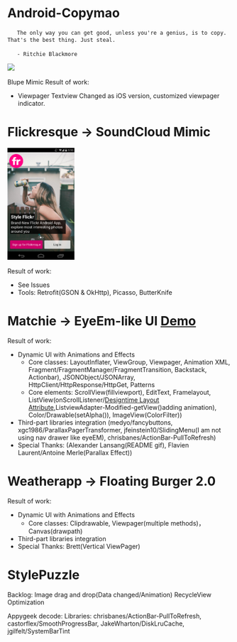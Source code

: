Android-Copymao
===============
       The only way you can get good, unless you're a genius, is to copy. That's the best thing. Just steal.

       - Ritchie Blackmore
 

![](http://media1.giphy.com/media/lBD50rKnTBvxu/200.gif)

Blupe Mimic
Result of work:
- Viewpager Textview Changed as iOS version, customized viewpager indicator.

Flickresque -> SoundCloud Mimic
====
<img src="images/flickresque_demo.png" width="30%" height="30%">

Result of work:
- See Issues
- Tools: Retrofit(GSON & OkHttp), Picasso, ButterKnife

Matchie -> EyeEm-like UI [Demo](https://www.youtube.com/watch?v=7dBwQBw4etw&feature=youtu.be)  
====
Result of work:
- Dynamic UI with Animations and Effects
  * Core classes: LayoutInflater, ViewGroup, Viewpager, Animation XML, Fragment/FragmentManager/FragmentTransition, Backstack, Actionbar), JSONObject/JSONArray, HttpClient/HttpResponse/HttpGet, Patterns
  * Core elements: ScrollView(fillviewport), EditText, Framelayout, ListView(onScrollListener/[Designtime Layout Attribute](http://tools.android.com/tips/layout-designtime-attributes),ListviewAdapter-Modified-getView()adding animation), Color/Drawable(setAlpha()), ImageView(ColorFilter))
- Third-part libraries integration (medyo/fancybuttons, xgc1986/ParallaxPagerTransformer, jfeinstein10/SlidingMenu(I am not using nav drawer like eyeEM), chrisbanes/ActionBar-PullToRefresh)
- Special Thanks: (Alexander Lansang(README gif), Flavien Laurent/Antoine Merle(Parallax Effect))

Weatherapp -> Floating Burger 2.0
====
Result of work:
- Dynamic UI with Animations and Effects
  * Core classes: Clipdrawable, Viewpager(multiple methods)，Canvas(drawpath)
- Third-part libraries integration
- Special Thanks: Brett(Vertical ViewPager)

StylePuzzle 
====

Backlog:
Image drag and drop(Data changed/Animation)
RecycleView Optimization

Appygeek decode:
Libraries: chrisbanes/ActionBar-PullToRefresh, castorflex/SmoothProgressBar, JakeWharton/DiskLruCache, jgilfelt/SystemBarTint
